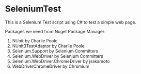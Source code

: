# SeleniumTest
This is a Selenium Test script using C# to test a simple web page.

Packages we need from Nuget Package Manager:

1. NUnit by Charlie Poole
2. NUnit3TestAdaptor by Charlie Poole
3. Selenium.Support by Selenium Committers
4. Selenium.WebDriver by Selenium Committers
5. Selenium.WebDriver.ChromeDriver by jsakamoto
6. WebDriverChromeDriver by Chromium


